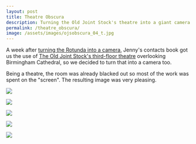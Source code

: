 ```yaml
---
layout: post
title: Theatre Obscura
description: Turning the Old Joint Stock's theatre into a giant camera with Jenny Duffin.
permalink: /theatre_obscura/
image: /assets/images/ojsobscura_04_t.jpg
---
```


A week after [turning the Rotunda into a camera](http://art.peteashton.com/rotunda-obscura/), Jenny's contacts book got us the use of [The Old Joint Stock's third-floor theatre](http://www.oldjointstocktheatre.co.uk) overlooking Birmingham Cathedral, so we decided to turn that into a camera too. 

Being a theatre, the room was already blacked out so most of the work was spent on the "screen". The resulting image was very pleasing.

![](http://art.peteashton.com/assets/images/ojsobscura_00.jpg)

![](http://art.peteashton.com/assets/images/ojsobscura_01.jpg)

![](http://art.peteashton.com/assets/images/ojsobscura_02.jpg)

![](http://art.peteashton.com/assets/images/ojsobscura_03.jpg)

![](http://art.peteashton.com/assets/images/ojsobscura_04.jpg)